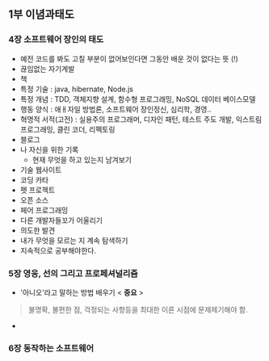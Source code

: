 
## 1부 이념과태도

### 4장 소프트웨어 장인의 태도
- 예전 코드를 봐도 고칠 부분이 없어보인다면 그동안 배운 것이 없다는 뜻 (!)
- 끊임없는 자기계발
 - 책
  - 특정 기술 : java, hibernate, Node.js
  - 특정 개념 : TDD, 객체지향 설계, 함수형 프로그래밍, NoSQL 데이터 베이스모델 
  - 행동 양식 : 애ㅐ자일 방법론, 소프트웨어 장인정신, 심리학, 경영.. 
  - 혁명적 서적(고전) : 실용주의 프로그래머, 디자인 패턴, 테스트 주도 개발, 익스트림 프로그래밍, 클린 코더, 리펙토링
 - 블로그
  - 나 자신을 위한 기록
    - 현재 무엇을 하고 있는지 남겨보기
 - 기술 웹사이트
 - 코딩 카타
 - 펫 프로젝트
 - 오픈 소스
 - 페어 프로그래밍
- 다른 개발자들꼬가 어울리기
- 의도한 발견
 - 내가 무엇을 모르는 지 계속 탐색하기
- 지속적으로 공부해야한다.


### 5장 영웅, 선의 그리고 프로페셔널리즘
- '아니오'라고 말하는 방법 배우기 < **중요** >
> 불명확, 불편한 점, 걱정되는 사항등을 최대한 이른 시점에 문제제기해야 함.
 - 

### 6장 동작하는 소프트웨어


